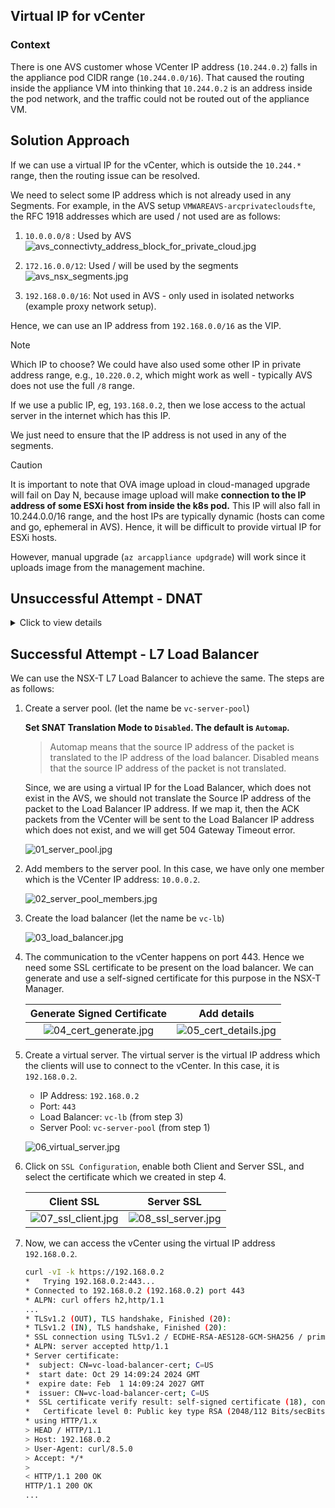 ## Virtual IP for vCenter

### Context

There is one AVS customer whose VCenter IP address (`10.244.0.2`) falls in the appliance pod CIDR range (`10.244.0.0/16`). That caused the routing inside the appliance VM into thinking that `10.244.0.2` is an address inside the pod network, and the traffic could not be routed out of the appliance VM.

## Solution Approach

If we can use a virtual IP for the vCenter, which is outside the `10.244.*` range, then the routing issue can be resolved.

We need to select some IP address which is not already used in any Segments. For example, in the AVS setup `VMWAREAVS-arcprivatecloudsfte`, the RFC 1918 addresses which are used / not used are as follows:

1. `10.0.0.0/8` : Used by AVS
   ![avs_connectivty_address_block_for_private_cloud.jpg](./assets/avs_10_0_0_0.jpg)

2. `172.16.0.0/12`: Used / will be used by the segments
    ![avs_nsx_segments.jpg](./assets/nsx_172_16_0_0.jpg)

3. `192.168.0.0/16`: Not used in AVS - only used in isolated networks (example proxy network setup).

Hence, we can use an IP address from `192.168.0.0/16` as the VIP.

> [!NOTE]
> Which IP to choose?
> We could have also used some other IP in private address range, e.g., `10.220.0.2`, which might work as well - typically AVS does not use the full `/8` range.
>
> If we use a public IP, eg, `193.168.0.2`, then we lose access to the actual server in the internet which has this IP.
>
> We just need to ensure that the IP address is not used in any of the segments.

> [!CAUTION]
> It is important to note that OVA image upload in cloud-managed upgrade will fail
> on Day N, because image upload will make **connection to the IP address of some ESXi host**
> **from inside the k8s pod.** This IP will also fall in 10.244.0.0/16 range, and the host IPs
> are typically dynamic (hosts can come and go, ephemeral in AVS). Hence, it will be difficult to provide virtual IP for ESXi hosts.
>
> However, manual upgrade (`az arcappliance updgrade`) will work 
> since it uploads image from the management machine.

## Unsuccessful Attempt - DNAT

<details>

<summary>Click to view details</summary>

We tried adding a DNAT rule in the NSX-T NAT so that packets destined to `192.168.0.2` are DNATed to `10.0.0.2`. However, the following happens:
1. After leaving the source machine, destination `192.168.0.2` is translated to `10.0.0.2`.
2. VCenter receives the packet and does `ACK`.
3. The `ACK` packet is sent back to the source machine. However, `10.0.0.2` is not translated back to `192.168.0.2` before reaching the source machine. Hence, the source machine drops the packet (TCP RST).

We don't know the actual reason for this yet.

![avs_nsx_failed_nat.jpg](./assets/failed_nat.jpg)

</details>

## Successful Attempt - L7 Load Balancer

We can use the NSX-T L7 Load Balancer to achieve the same. The steps are as follows:

1. Create a server pool. (let the name be `vc-server-pool`)

    **Set SNAT Translation Mode to `Disabled`. The default is `Automap`.**

    > Automap means that the source IP address of the packet is translated to the IP address of the load balancer.
    > Disabled means that the source IP address of the packet is not translated.

    Since, we are using a virtual IP for the Load Balancer, which does not exist in the AVS, we should not translate the Source IP address of the packet to the Load Balancer IP address. If we map it, then the ACK packets from the VCenter will be sent to the Load Balancer IP address which does not exist, and we will get 504 Gateway Timeout error.

    ![01_server_pool.jpg](./assets/01_server_pool.jpg)

2. Add members to the server pool. In this case, we have only one member which is the VCenter IP address: `10.0.0.2`.

    ![02_server_pool_members.jpg](./assets/02_server_pool_members.jpg)

3. Create the load balancer (let the name be `vc-lb`)

    ![03_load_balancer.jpg](./assets/03_load_balancer.jpg)

4. The communication to the vCenter happens on port 443. Hence we need some SSL certificate to be present on the load balancer. We can generate and use a self-signed certificate for this purpose in the NSX-T Manager.

    Generate Signed Certificate                                         |  Add details
    :------------------------------------------------------:|:-------------------------:
    ![04_cert_generate.jpg](./assets/04_cert_generate.jpg)  |  ![05_cert_details.jpg](./assets/05_cert_details.jpg)

5. Create a virtual server. The virtual server is the virtual IP address which the clients will use to connect to the vCenter. In this case, it is `192.168.0.2`.
    - IP Address: `192.168.0.2`
    - Port: `443`
    - Load Balancer: `vc-lb` (from step 3)
    - Server Pool: `vc-server-pool` (from step 1)

    ![06_virtual_server.jpg](./assets/06_virtual_server.jpg)

6. Click on `SSL Configuration`, enable both Client and Server SSL, and select the certificate which we created in step 4.

    Client SSL                                        |  Server SSL
    :------------------------------------------------:|:-------------------------:
    ![07_ssl_client.jpg](./assets/07_ssl_client.jpg)  |  ![08_ssl_server.jpg](./assets/08_ssl_server.jpg)

7. Now, we can access the vCenter using the virtual IP address `192.168.0.2`.

    ```sh
    curl -vI -k https://192.168.0.2
    *   Trying 192.168.0.2:443...
    * Connected to 192.168.0.2 (192.168.0.2) port 443
    * ALPN: curl offers h2,http/1.1
    ...
    * TLSv1.2 (OUT), TLS handshake, Finished (20):
    * TLSv1.2 (IN), TLS handshake, Finished (20):
    * SSL connection using TLSv1.2 / ECDHE-RSA-AES128-GCM-SHA256 / prime256v1 / rsaEncryption
    * ALPN: server accepted http/1.1
    * Server certificate:
    *  subject: CN=vc-load-balancer-cert; C=US
    *  start date: Oct 29 14:09:24 2024 GMT
    *  expire date: Feb  1 14:09:24 2027 GMT
    *  issuer: CN=vc-load-balancer-cert; C=US
    *  SSL certificate verify result: self-signed certificate (18), continuing anyway.
    *   Certificate level 0: Public key type RSA (2048/112 Bits/secBits), signed using sha256WithRSAEncryption
    * using HTTP/1.x
    > HEAD / HTTP/1.1
    > Host: 192.168.0.2
    > User-Agent: curl/8.5.0
    > Accept: */*
    >
    < HTTP/1.1 200 OK
    HTTP/1.1 200 OK
    ...
    ```